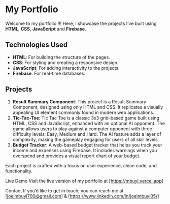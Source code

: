 # My Portfolio

Welcome to my portfolio !!!
Here, I showcase the projects I’ve built using **HTML**, **CSS**, **JavaScript** and **Firebase**.

## Technologies Used
- **HTML**: For building the structure of the pages.
- **CSS**: For styling and creating a responsive design.
- **JavaScript**: For adding interactivity to the projects.
- **Firebase**: For real-time databases.

## Projects
1. **Result Summary Component**: This project is a Result Summary Component, designed using only HTML and CSS. It replicates a visually appealing UI element commonly found in modern web applications.
2. **Tic-Tac-Toe**: Tic Tac Toe is a classic 3x3 grid-based game built using HTML, CSS and JavaScript, enhanced with an optional AI opponent. The game allows users to play against a computer opponent with three difficulty levels: Easy, Medium and Hard. The AI feature adds a layer of complexity, making the gameplay engaging for users of all skill levels.
3. **Budget Tracker**: A web-based budget tracker that helps you track your income and expenses using Firebase. It includes warnings when you overspend and provides a visual report chart of your budget.

Each project is crafted with a focus on user experience, clean code, and functionality.

Live Demo
Visit the live version of my portfolio at [https://mbuyi.vercel.app]

Contact
If you’d like to get in touch, you can reach me at [joelmbuyi700@gmail.com] & [https://www.linkedin.com/in/joelmbuyi05/]
